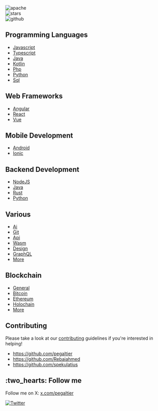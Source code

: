<p><img src="https://badgen.net/badge/license/Apache-2.0/blue" alt="apache"><br>
<img src="https://badgen.net/badge/stars/%E2%98%85%E2%98%85%E2%98%85%E2%98%85%E2%98%85" alt="stars"><br>
<img src="https://badgen.net/github/stars/pegaltier/utils-dev" alt="github"></p>
<h2>Programming Languages</h2>
<ul>
<li><a href="utils-coding/utils-javascript.md">Javascript</a></li>
<li><a href="utils-coding/utils-typescript.md">Typescript</a></li>
<li><a href="utils-coding/utils-java.md">Java</a></li>
<li><a href="utils-coding/utils-kotlin.md">Kotlin</a></li>
<li><a href="utils-coding/utils-php.md">Php</a></li>
<li><a href="utils-coding/utils-python.md">Python</a></li>
<li><a href="utils-coding/utils-sql.md">Sql</a></li>
</ul>
<h2>Web Frameworks</h2>
<ul>
<li><a href="utils-coding/utils-angular-list.md">Angular</a></li>
<li><a href="utils-coding/utils-react.md">React</a></li>
<li><a href="utils-coding/utils-vue.md">Vue</a></li>
</ul>
<h2>Mobile Development</h2>
<ul>
<li><a href="utils-coding/utils-android.md">Android</a></li>
<li><a href="utils-coding/utils-ionic.md">Ionic</a></li>
</ul>
<h2>Backend Development</h2>
<ul>
<li><a href="utils-coding/utils-node.md">NodeJS</a></li>
<li><a href="utils-coding/utils-java.md">Java</a></li>
<li><a href="utils-coding/utils-rust.md">Rust</a></li>
<li><a href="utils-coding/utils-python.md">Python</a></li>
</ul>
<h2>Various</h2>
<ul>
<li><a href="utils-coding/utils-ai.md">Ai</a></li>
<li><a href="utils-coding/utils-git.md">Git</a></li>
<li><a href="utils-coding/utils-api.md">Api</a></li>
<li><a href="utils-coding/utils-wasm.md">Wasm</a></li>
<li><a href="utils-coding/utils-design.md">Design</a></li>
<li><a href="utils-coding/utils-graphql.md">GraphQL</a></li>
<li><a href="utils-coding/">More</a></li>
</ul>
<h2>Blockchain</h2>
<ul>
<li><a href="utils-chain/utils-chain-all.md">General</a></li>
<li><a href="utils-chain/utils-chain-btc.md">Bitcoin</a></li>
<li><a href="utils-chain/utils-chain-eth.md">Ethereum</a></li>
<li><a href="utils-chain/utils-chain-hot.md">Holochain</a></li>
<li><a href="utils-chain/">More</a></li>
</ul>
<h2>Contributing</h2>
<p>Please take a look at our <a href="https://github.com/pegaltier/utils-dev/blob/master/CONTRIBUTING.md">contributing</a> guidelines if you're interested in helping!</p>
<ul>
<li><a href="https://github.com/pegaltier">https://github.com/pegaltier</a></li>
<li><a href="https://github.com/Rebaiahmed">https://github.com/Rebaiahmed</a></li>
<li><a href="https://github.com/spekulatius">https://github.com/spekulatius</a></li>
</ul>
<h2>:two_hearts: Follow me</h2>
<p>Follow me on X: <a href="https://x.com/pegaltier">x.com/pegaltier</a></p>
<p><a href="https://twitter.com/intent/follow?screen_name=pegaltier"><img src="https://img.shields.io/twitter/url/https/github.com/pegaltier/utils-dev.svg?style=social&#x26;label=Follow" alt="Twitter"></a></p>